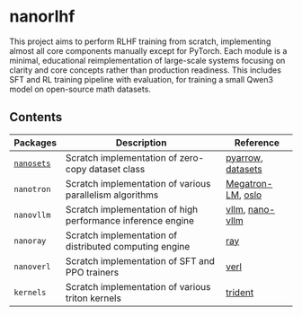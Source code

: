 # nanorlhf
This project aims to perform RLHF training from scratch, implementing almost all core components manually except for PyTorch. Each module is a minimal, educational reimplementation of large-scale systems focusing on clarity and core concepts rather than production readiness. This includes SFT and RL training pipeline with evaluation, for training a small Qwen3 model on open-source math datasets.

## Contents

| Packages                                                                          | Description                                                 | Reference                                                                                              |
|-----------------------------------------------------------------------------------|-------------------------------------------------------------|--------------------------------------------------------------------------------------------------------|
| [`nanosets`](https://github.com/hyunwoongko/nanorlhf/tree/main/nanorlhf/nanosets) | Scratch implementation of zero-copy dataset class           | [pyarrow](https://github.com/apache/arrow), [datasets](https://github.com/huggingface/datasets)        |
| `nanotron`                                                                        | Scratch implementation of various parallelism algorithms    | [Megatron-LM](https://github.com/NVIDIA/Megatron-LM), [oslo](https://github.com/EleutherAI/oslo)       |
| `nanovllm`                                                                        | Scratch implementation of high performance inference engine | [vllm](https://github.com/vllm-project/vllm), [nano-vllm](https://github.com/GeeeekExplorer/nano-vllm) |
| `nanoray`                                                                         | Scratch implementation of distributed computing engine      | [ray](https://github.com/ray-project/ray)                                                              |
| `nanoverl`                                                                        | Scratch implementation of SFT and PPO trainers              | [verl](https://github.com/volcengine/verl)                                                             |
| `kernels`                                                                         | Scratch implementation of various triton kernels            | [trident](https://github.com/kakaobrain/trident)                                                       |
